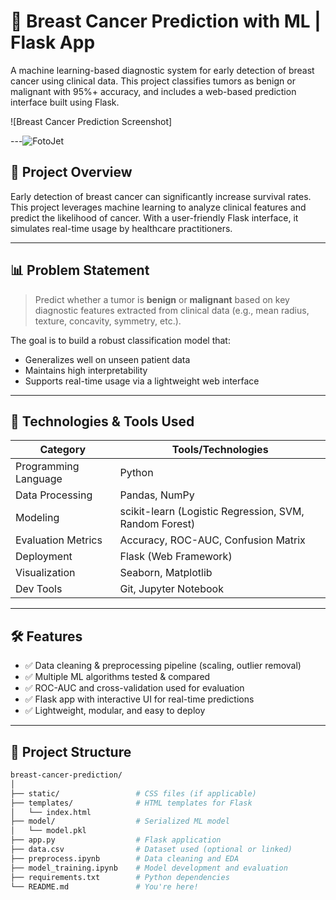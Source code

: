 # 🧠 Breast Cancer Prediction with ML | Flask App

A machine learning-based diagnostic system for early detection of breast cancer using clinical data. This project classifies tumors as benign or malignant with 95%+ accuracy, and includes a web-based prediction interface built using Flask.

![Breast Cancer Prediction Screenshot]


---![FotoJet](https://github.com/user-attachments/assets/9989ffc4-b4a8-4e69-b0b3-c6441316572f)


## 🚀 Project Overview

Early detection of breast cancer can significantly increase survival rates. This project leverages machine learning to analyze clinical features and predict the likelihood of cancer. With a user-friendly Flask interface, it simulates real-time usage by healthcare practitioners.

---

## 📊 Problem Statement

> Predict whether a tumor is **benign** or **malignant** based on key diagnostic features extracted from clinical data (e.g., mean radius, texture, concavity, symmetry, etc.).

The goal is to build a robust classification model that:
- Generalizes well on unseen patient data
- Maintains high interpretability
- Supports real-time usage via a lightweight web interface

---

## 🧠 Technologies & Tools Used

| Category              | Tools/Technologies                        |
|----------------------|--------------------------------------------|
| Programming Language | Python                                     |
| Data Processing      | Pandas, NumPy                              |
| Modeling             | scikit-learn (Logistic Regression, SVM, Random Forest) |
| Evaluation Metrics   | Accuracy, ROC-AUC, Confusion Matrix        |
| Deployment           | Flask (Web Framework)                      |
| Visualization        | Seaborn, Matplotlib                        |
| Dev Tools            | Git, Jupyter Notebook                      |

---

## 🛠️ Features

- ✅ Data cleaning & preprocessing pipeline (scaling, outlier removal)
- ✅ Multiple ML algorithms tested & compared
- ✅ ROC-AUC and cross-validation used for evaluation
- ✅ Flask app with interactive UI for real-time predictions
- ✅ Lightweight, modular, and easy to deploy

---

## 📁 Project Structure

```bash
breast-cancer-prediction/
│
├── static/                 # CSS files (if applicable)
├── templates/              # HTML templates for Flask
│   └── index.html
├── model/                  # Serialized ML model
│   └── model.pkl
├── app.py                  # Flask application
├── data.csv                # Dataset used (optional or linked)
├── preprocess.ipynb        # Data cleaning and EDA
├── model_training.ipynb    # Model development and evaluation
├── requirements.txt        # Python dependencies
└── README.md               # You're here!
